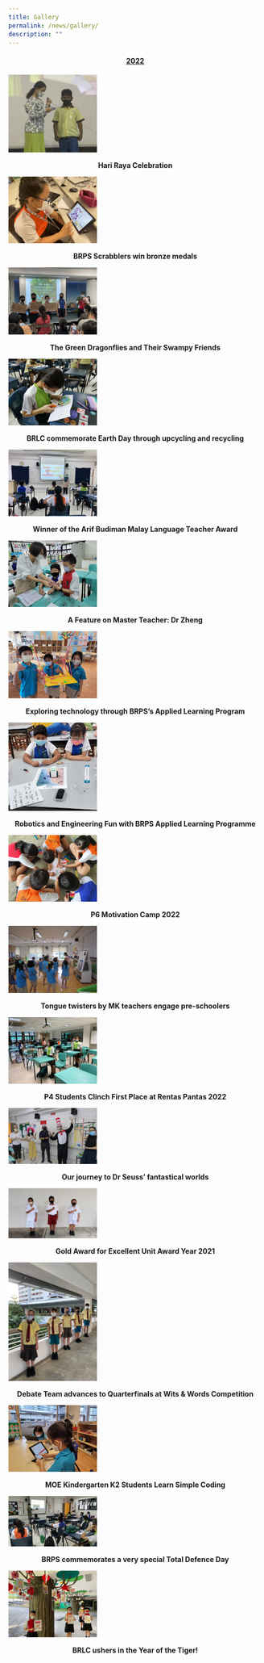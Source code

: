 ```yaml
---
title: Gallery
permalink: /news/gallery/
description: ""
---
```

<h4 class="fl-heading" style="text-align: center;"><span style="text-decoration: underline;"><strong><span class="fl-heading-text">2022</span></strong></span></h4>

<p><a href="https://www.facebook.com/media/set/?set=a.5898128423534846&type=3">
<img style="width: 35%;" src="/images/1-22.jpg" />
</a></p>
<p class="fl-heading" style="text-align: center;"><strong><span class="fl-heading-text">Hari Raya Celebration</span></strong></p>

<p><a href="https://www.facebook.com/media/set/?set=a.5897491700265185&type=3">
<img style="width: 35%;" src="/images/ABIGAIL_3S-2048x1536.jpg" />
</a></p>
<p class="fl-heading" style="text-align: center;"><strong><span class="fl-heading-text">BRPS Scrabblers win bronze medals</span></strong></p>

<p><a href="https://www.facebook.com/media/set/?set=a.5883071205040568&type=3">
<img style="width: 35%;" src="/images/IMG_6904-2048x1536.jpg" />
</a></p>
<p class="fl-heading" style="text-align: center;"><strong><span class="fl-heading-text">The Green Dragonflies and Their Swampy Friends</span></strong></p>

<p><a href="https://www.facebook.com/media/set/?set=a.5883029851711370&type=3">
<img style="width: 35%;" src="/images/1-21.jpg" />
</a></p>
<p class="fl-heading" style="text-align: center;"><strong><span class="fl-heading-text">BRLC commemorate Earth Day through upcycling and recycling</span></strong></p>

<p><a href="https://www.facebook.com/media/set/?set=a.5873984505949238&type=3">
<img style="width: 35%;" src="/images/1-20.jpg" />
</a></p>
<p class="fl-heading" style="text-align: center;"><strong><span class="fl-heading-text">Winner of the Arif Budiman Malay Language Teacher Award</span></strong></p>

<p><a href="https://www.facebook.com/media/set/?set=a.5861731807174508&type=3">
<img style="width: 35%;" src="/images/1-19.jpg" />
</a></p>
<p class="fl-heading" style="text-align: center;"><strong><span class="fl-heading-text">A Feature on Master Teacher: Dr Zheng</span></strong></p>

<p><a href="https://www.facebook.com/media/set/?set=a.5797200046961018&type=3">
<img style="width: 35%;" src="/images/1-17.jpg" />
</a></p>
<p class="fl-heading" style="text-align: center;"><strong><span class="fl-heading-text">Exploring technology through BRPS’s Applied Learning Program</span></strong></p>

<p><a href="https://www.facebook.com/media/set/?set=a.5783177228363300&type=3">
<img style="width: 35%;" src="/images/1-16.jpg" />
</a></p>
<p class="fl-heading" style="text-align: center;"><strong><span class="fl-heading-text">Robotics and Engineering Fun with BRPS Applied Learning Programme</span></strong></p>

<p><a href="https://www.facebook.com/media/set/?set=a.5776987852315571&type=3">
<img style="width: 35%;" src="/images/1-15.jpg" />
</a></p>
<p class="fl-heading" style="text-align: center;"><strong><span class="fl-heading-text">P6 Motivation Camp 2022</span></strong></p>

<p><a href="https://www.facebook.com/media/set/?set=a.5733224510025239&type=3">
<img style="width: 35%;" src="/images/1-14-1536x1152.jpg" />
</a></p>
<p class="fl-heading" style="text-align: center;"><strong><span class="fl-heading-text">Tongue twisters by MK teachers engage pre-schoolers</span></strong></p>

<p><a href="https://www.facebook.com/media/set/?set=a.5733220243358999&type=3">
<img style="width: 35%;" src="/images/1-13-1536x1152.jpg" />
</a></p>
<p class="fl-heading" style="text-align: center;"><strong><span class="fl-heading-text">P4 Students Clinch First Place at Rentas Pantas 2022</span></strong></p>

<p><a href="https://www.facebook.com/media/set/?set=a.5719456341402056&type=3">
<img style="width: 35%;" src="/images/1-12.jpg" />
</a></p>
<p class="fl-heading" style="text-align: center;"><strong><span class="fl-heading-text">Our journey to Dr Seuss’ fantastical worlds</span></strong></p>

<p><a href="https://www.facebook.com/media/set/?set=a.5705418512805839&type=3">
<img style="width: 35%;" src="/images/1-11-1536x864.jpg" />
</a></p>
<p class="fl-heading" style="text-align: center;"><strong><span class="fl-heading-text">Gold Award for Excellent Unit Award Year 2021</span></strong></p>

<p><a href="https://www.facebook.com/media/set/?set=a.5681897018491322&type=3">
<img style="width: 35%;" src="/images/1-10.jpg" />
</a></p>
<p class="fl-heading" style="text-align: center;"><strong><span class="fl-heading-text">Debate Team advances to Quarterfinals at Wits & Words Competition</span></strong></p>

<p><a href="https://www.facebook.com/media/set/?set=a.5676653692348988&type=3">
<img style="width: 35%;" src="/images/1-9.jpg" />
</a></p>
<p class="fl-heading" style="text-align: center;"><strong><span class="fl-heading-text">MOE Kindergarten K2 Students Learn Simple Coding</span></strong></p>

<p><a href="https://www.facebook.com/media/set/?set=a.5673321372682220&type=3">
<img style="width: 35%;" src="/images/1-8.jpg" />
</a></p>
<p class="fl-heading" style="text-align: center;"><strong><span class="fl-heading-text">BRPS commemorates a very special Total Defence Day</span></strong></p>

<p><a href="https://www.facebook.com/media/set/?set=a.5595730707107954&type=3">
<img style="width: 35%;" src="/images/1-7.jpg" />
</a></p>
<p class="fl-heading" style="text-align: center;"><strong><span class="fl-heading-text">BRLC ushers in the Year of the Tiger!</span></strong></p>
